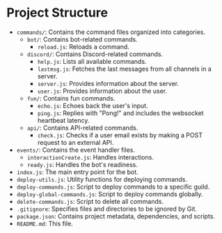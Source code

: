 # Project Structure

- `commands/`: Contains the command files organized into categories.
  - `bot/`: Contains bot-related commands.
    - `reload.js`: Reloads a command.
  - `discord/`: Contains Discord-related commands.
    - `help.js`: Lists all available commands.
    - `lastmsg.js`: Fetches the last messages from all channels in a server.
    - `server.js`: Provides information about the server.
    - `user.js`: Provides information about the user.
  - `fun/`: Contains fun commands.
    - `echo.js`: Echoes back the user's input.
    - `ping.js`: Replies with "Pong!" and includes the websocket heartbeat latency.
  - `api/`: Contains API-related commands.
    - `check.js`: Checks if a user email exists by making a POST request to an external API.
- `events/`: Contains the event handler files.
  - `interactionCreate.js`: Handles interactions.
  - `ready.js`: Handles the bot's readiness.
- `index.js`: The main entry point for the bot.
- `deploy-utils.js`: Utility functions for deploying commands.
- `deploy-commands.js`: Script to deploy commands to a specific guild.
- `deploy-global-commands.js`: Script to deploy commands globally.
- `delete-commands.js`: Script to delete all commands.
- `.gitignore`: Specifies files and directories to be ignored by Git.
- `package.json`: Contains project metadata, dependencies, and scripts.
- `README.md`: This file.
